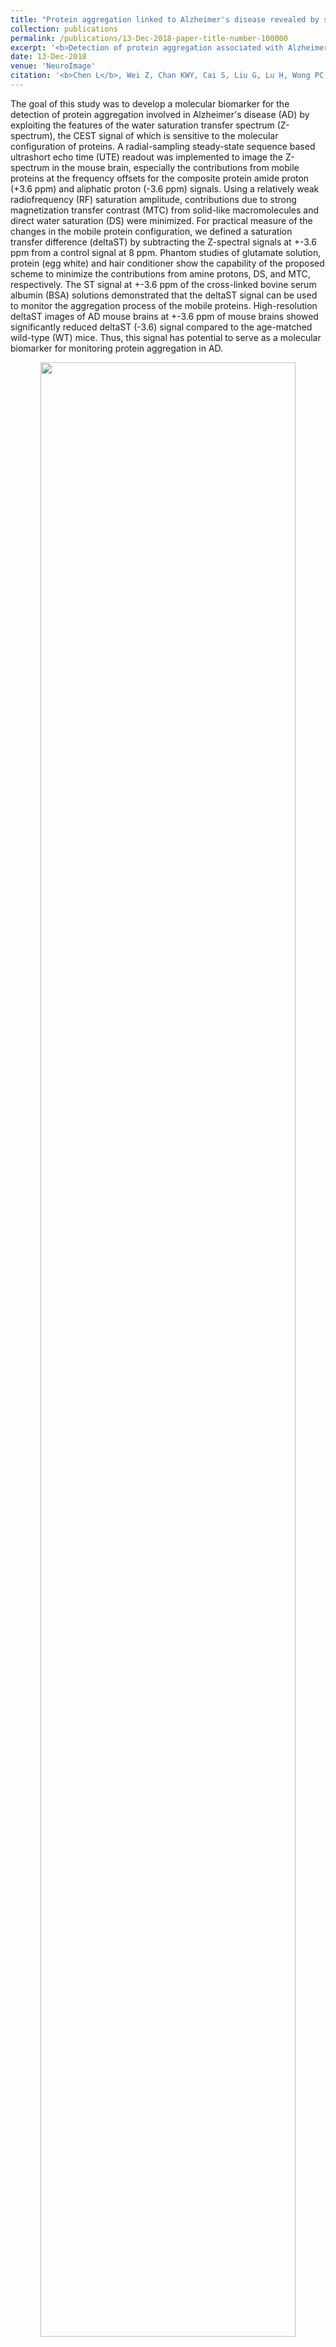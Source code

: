 ```yaml
---
title: "Protein aggregation linked to Alzheimer's disease revealed by saturation transfer MRI"
collection: publications
permalink: /publications/13-Dec-2018-paper-title-number-100000
excerpt: '<b>Detection of protein aggregation associated with Alzheimer&apos;s disease using UTE-CEST sequence.</b><br><center><img width = "90%" src="http://linchenmri.github.io/files/2019-NIMG-ProteinAggregation.png" alt=""></center>'
date: 13-Dec-2018
venue: 'NeuroImage'
citation: '<b>Chen L</b>, Wei Z, Chan KWY, Cai S, Liu G, Lu H, Wong PC, van Zijl PCM, Li T, Xu J. Protein aggregation linked to Alzheimer&apos;s disease revealed by saturation transfer MRI. NeuroImage 2019;188:380-390.'
---
```

The goal of this study was to develop a molecular biomarker for the detection of protein aggregation involved in Alzheimer&apos;s disease (AD) by exploiting the features of the water saturation transfer spectrum (Z-spectrum), the CEST signal of which is sensitive to the molecular configuration of proteins. A radial-sampling steady-state sequence based ultrashort echo time (UTE) readout was implemented to image the Z-spectrum in the mouse brain, especially the contributions from mobile proteins at the frequency offsets for the composite protein amide proton (+3.6 ppm) and aliphatic proton (-3.6 ppm) signals. Using a relatively weak radiofrequency (RF) saturation amplitude, contributions due to strong magnetization transfer contrast (MTC) from solid-like macromolecules and direct water saturation (DS) were minimized. For practical measure of the changes in the mobile protein configuration, we defined a saturation transfer difference (deltaST) by subtracting the Z-spectral signals at +-3.6 ppm from a control signal at 8 ppm. Phantom studies of glutamate solution, protein (egg white) and hair conditioner show the capability of the proposed scheme to minimize the contributions from amine protons, DS, and MTC, respectively. The ST signal at +-3.6 ppm of the cross-linked bovine serum albumin (BSA) solutions demonstrated that the deltaST signal can be used to monitor the aggregation process of the mobile proteins. High-resolution deltaST images of AD mouse brains at +-3.6 ppm of mouse brains showed significantly reduced deltaST (-3.6) signal compared to the age-matched wild-type (WT) mice. Thus, this signal has potential to serve as a molecular biomarker for monitoring protein aggregation in AD.

<center><img width = "90%" src="http://linchenmri.github.io/files/2019-NIMG-ProteinAggregation.png" alt=""></center>


<br>
[Download paper here](http://linchenmri.github.io/files/2019-NIMG-ProteinAggregation.pdf)